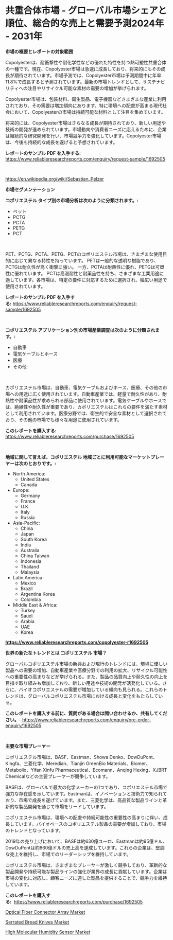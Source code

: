 <p><h1>共重合体市場 - グローバル市場シェアと順位、総合的な売上と需要予測2024年 - 2031年</h1></p><p><strong>市場の概要とレポートの対象範囲</strong></p>
<p><p>Copolyesterは、耐衝撃性や耐化学性などの優れた特性を持つ熱可塑性共重合体の一種です。現在、Copolyester市場は急速に成長しており、将来的にもその成長が期待されています。市場予測では、Copolyester市場は予測期間中に年率11.8%で成長すると予測されています。最新の市場トレンドとして、サステナビリティへの注目やリサイクル可能な素材の需要の増加が挙げられます。</p><p>Copolyester市場は、包装材料、衛生製品、電子機器などさまざまな産業に利用されており、その需要は増加傾向にあります。特に環境への配慮が高まる現代社会において、Copolyesterの市場は持続可能な材料として注目を集めています。</p><p>将来的には、Copolyester市場はさらなる成長が期待されており、新しい用途や技術の開発が進められています。市場動向や消費者ニーズに応えるために、企業は継続的な研究開発を行い、市場競争力を強化しています。Copolyester市場は、今後も持続的な成長を遂げると予想されています。</p></p>
<p><strong>レポートのサンプル PDF を入手する:</strong> <a href="https://www.reliableresearchreports.com/enquiry/request-sample/1692505">https://www.reliableresearchreports.com/enquiry/request-sample/1692505</a></p>
<p>&nbsp;</p>
<p><a href="https://en.wikipedia.org/wiki/Sebastian_Pelzer">https://en.wikipedia.org/wiki/Sebastian_Pelzer</a></p>
<p><strong>市場セグメンテーション</strong></p>
<p><strong>コポリエステル タイプ別の市場分析は次のように分類されます。:</strong></p>
<p><ul><li>ペット</li><li>PCTG</li><li>PCTA</li><li>PETG</li><li>PCT</li></ul></p>
<p>&nbsp;</p>
<p><p>PET、PCTG、PCTA、PETG、PCTのコポリエステル市場は、さまざまな使用目的に応じて異なる特性を持っています。 PETは一般的な透明な樹脂であり、PCTGは耐久性が高く衝撃に強い。 一方、PCTAは耐熱性に優れ、PETGは可塑性に優れています。 PCTは高温耐性と耐薬品性を持ち、さまざまな工業用途に適しています。各市場は、特定の要件に対応するために選択され、幅広い用途で使用されています。</p></p>
<p><strong>レポートのサンプル PDF を入手する:</strong>&nbsp;<a href="https://www.reliableresearchreports.com/enquiry/request-sample/1692505">https://www.reliableresearchreports.com/enquiry/request-sample/1692505</a></p>
<p>&nbsp;</p>
<p><strong> コポリエステル アプリケーション別の市場産業調査は次のように分類されます。:</strong></p>
<p><ul><li>自動車</li><li>電気ケーブルとホース</li><li>医療</li><li>その他</li></ul></p>
<p>&nbsp;</p>
<p><p>カポリエステル市場は、自動車、電気ケーブルおよびホース、医療、その他の市場への用途に広く使用されています。自動車産業では、軽量で耐久性があり、耐熱性や耐薬品性が求められる部品に使用されています。電気ケーブルやホースでは、絶縁性や耐久性が重要であり、カポリエステルはこれらの要件を満たす素材として利用されています。医療分野では、衛生的で安全な素材として選択されており、その他の市場でも様々な用途に使用されています。</p></p>
<p><strong>このレポートを購入する:</strong>&nbsp; <a href="https://www.reliableresearchreports.com/purchase/1692505">https://www.reliableresearchreports.com/purchase/1692505</a></p>
<p>&nbsp;</p>
<p><strong>地域に関して言えば、コポリエステル 地域ごとに利用可能なマーケットプレーヤーは次のとおりです。:</strong></p>
<p><ul>
    <li>
        North America:
        <ul>
            <li>United States</li>
            <li>Canada</li>
        </ul>
    </li>
    <li>
        Europe:
        <ul>
            <li>Germany</li>
            <li>France</li>
            <li>U.K.</li>
            <li>Italy</li>
            <li>Russia</li>
        </ul>
    </li>
    <li>
        Asia-Pacific:
        <ul>
            <li>China</li>
            <li>Japan</li>
            <li>South Korea</li>
            <li>India</li>
            <li>Australia</li>
            <li>China Taiwan</li>
            <li>Indonesia</li>
            <li>Thailand</li>
            <li>Malaysia</li>
        </ul>
    </li>
    <li>
        Latin America:
        <ul>
            <li>Mexico</li>
            <li>Brazil</li>
            <li>Argentina Korea</li>
            <li>Colombia</li>
        </ul>
    </li>
    <li>
        Middle East & Africa:
        <ul>
            <li>Turkey</li>
            <li>Saudi</li>
            <li>Arabia</li>
            <li>UAE</li>
            <li>Korea</li>
        </ul>
    </li>
    </ul></p>
<p><strong><a href="https://www.reliableresearchreports.com/copolyester-r1692505">https://www.reliableresearchreports.com/copolyester-r1692505</a></strong>&nbsp;</p>
<p><strong>世界の新たなトレンドとは コポリエステル 市場？</strong></p>
<p><p>グローバルコポリエステル市場の新興および現行のトレンドには、環境に優しい製品への需要の増加、自動車産業や医療分野での利用の拡大、リサイクル可能性への重要性の高まりなどが挙げられる。また、製品の品質向上や耐久性の向上を目指す取り組みも増加しており、新しい用途や技術の開発が活発化している。さらに、バイオコポリエステルの需要が増加している傾向も見られる。これらのトレンドは、グローバルコポリエステル市場における成長と変化をもたらしている。</p></p>
<p><strong>このレポートを購入する前に、質問がある場合は問い合わせるか、共有してください。</strong>- <a href="https://www.reliableresearchreports.com/enquiry/pre-order-enquiry/1692505">https://www.reliableresearchreports.com/enquiry/pre-order-enquiry/1692505</a></p>
<p>&nbsp;</p>
<p><strong>主要な市場プレーヤー</strong></p>
<p><p>コポリエステル市場は、BASF、Eastman、Showa Denko、DowDuPont、Kingfa、三菱化学、Meredian、Tianjin GreenBio Materials、Biomer、Metabolix、Yifan Xinfu Pharmaceutical、Ecomann、Anqing Hexing、XJBRT Chemicalなどの主要プレーヤーが競争しています。 </p><p>BASFは、グローバルで最大の化学メーカーの1つであり、コポリエステル市場で強力な存在感を示しています。Eastmanは、イノベーションと技術力で知られており、市場で成長を遂げています。また、三菱化学は、高品質な製品ラインと革新的な製品開発を通じて市場をリードしています。 </p><p>コポリエステル市場は、環境への配慮や持続可能性の重要性の高まりに伴い、成長しています。バイオベースのコポリエステル製品の需要が増加しており、市場のトレンドとなっています。 </p><p>2019年の売り上げにおいて、BASFは約630億ユーロ、Eastmanは約95億ドル、DowDuPontは約860億ドルの売上高を達成しています。これらの企業は、堅調な売上を維持し、市場でのリーダーシップを維持しています。 </p><p>コポリエステル市場は、さまざまなプレーヤーが激しく競争しており、革新的な製品開発や持続可能な製品ラインの強化が業界の成長に貢献しています。企業は市場の変化に対応し、顧客ニーズに適した製品を提供することで、競争力を維持しています。</p></p>
<p><strong>このレポートを購入する:</strong>&nbsp;&nbsp;<a href="https://www.reliableresearchreports.com/purchase/1692505">https://www.reliableresearchreports.com/purchase/1692505</a></p>
<p><p><a href="https://medium.com/@veroniceroa846/optical-fiber-connector-array-market-size-is-growing-at-cagr-of-13-7-93846bb3ee74">Optical Fiber Connector Array Market</a></p><p><a href="https://github.com/angeliabkratze/Market-Research-Report-List-2/blob/main/serrated-bread-knives-market.md">Serrated Bread Knives Market</a></p><p><a href="https://medium.com/@luke.russell779/high-molecular-humidity-sensor-market-size-share-analysis-growth-trends-forecast-2024-2031-f047a680ec90">High Molecular Humidity Sensor Market</a></p></p>